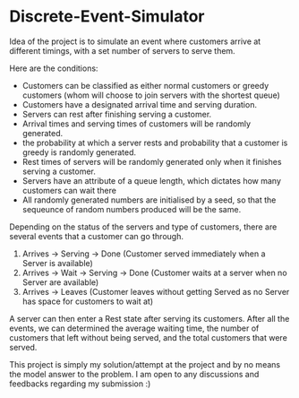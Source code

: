 # Discrete-Event-Simulator

Idea of the project is to simulate an event where customers arrive at different timings, with a set number of servers to serve them.

Here are the conditions:

- Customers can be classified as either normal customers or greedy customers (whom will choose to join servers with the shortest queue)
- Customers have a designated arrival time and serving duration.
- Servers can rest after finishing serving a customer.
- Arrival times and serving times of customers will be randomly generated.
- the probability at which a server rests and probability that a customer is greedy is randomly generated.
- Rest times of servers will be randomly generated only when it finishes serving a customer.
- Servers have an attribute of a queue length, which dictates how many customers can wait there
- All randomly generated numbers are initialised by a seed, so that the sequeunce of random numbers produced will be the same.

Depending on the status of the servers and type of customers, there are several events that a customer can go through.

1. Arrives -> Serving -> Done (Customer served immediately when a Server is available)
2. Arrives -> Wait -> Serving -> Done (Customer waits at a server when no Server are available)
3. Arrives -> Leaves (Customer leaves without getting Served as no Server has space for customers to wait at)

A server can then enter a Rest state after serving its customers. After all the events, we can determined the average waiting time, the number of customers that
left without being served, and the total customers that were served.

This project is simply my solution/attempt at the project and by no means the model answer to the problem. I am open to any discussions and feedbacks regarding my submission :)

